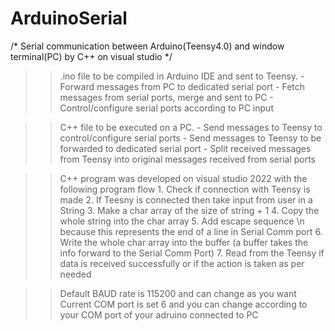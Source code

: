 # ArduinoSerial

/* Serial communication between Arduino(Teensy4.0) and window terminal(PC) by C++ on visual studio */

>> .ino file to be compiled in Arduino IDE and sent to Teensy.
  	- Forward messages from PC to dedicated serial port
  	- Fetch messages from serial ports, merge and sent to PC
  	- Control/configure serial ports according to PC input

>> C++ file to be executed on a PC.
  	- Send messages to Teensy to control/configure serial ports
  	- Send messages to Teensy to be forwarded to dedicated serial port
  	- Split received messages from Teensy into original messages received from serial
    	  ports


>> C++ program was developed on visual studio 2022 with the following program flow
	1. Check if connection with Teensy is made
	2. If Teesny is connected then take input from user in a String
	3. Make a char array of the size of string + 1
	4. Copy the whole string into the char array
	5. Add escape sequence \n because this represents the end of a line in Serial Comm port
	6. Write the whole char array into the buffer (a buffer takes the info forward to the Serial Comm Port)
	7. Read from the Teensy if data is received successfully or if the action is taken as per needed

>> Default BAUD rate is 115200 and can change as you want
>> Current COM port is set 6 and you can change according to your COM port of your adruino connected to PC
